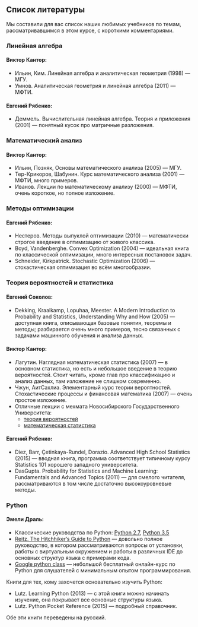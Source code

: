 ## Список литературы

Мы составили для вас список наших любимых учебников по темам, рассматривавшимся в этом курсе, с короткими комментариями.

### Линейная алгебра

#### Виктор Кантор:

- Ильин, Ким. Линейная алгебра и аналитическая геометрия (1998) — МГУ.
- Умнов. Аналитическая геометрия и линейная алгебра (2011) — МФТИ.

#### Евгений Рябенко:

- Деммель. Вычислительная линейная алгебра. Теория и приложения (2001) — понятный кусок про матричные разложения.

### Математический анализ

#### Виктор Кантор:

- Ильин, Позняк, Основы математического анализа (2005) — МГУ.
- Тер-Крикоров, Шабунин. Курс математического анализа (2001) — МФТИ, много примеров.
- Иванов. Лекции по математическому анализу (2000) — МФТИ, очень короткое, но полное изложение.

### Методы оптимизации

#### Евгений Рябенко:

- Нестеров. Методы выпуклой оптимизации (2010) — математически строгое введение в оптимизацию от живого классика.
- Boyd, Vandenberghe. Convex Optimization (2004) — идеальная книга по классической оптимизации, много интересных постановок задач.
- Schneider, Kirkpatrick. Stochastic Optimization (2006) — стохастическая оптимизация во всём многообразии.

### Теория вероятностей и статистика

#### Евгений Соколов:

- Dekking, Kraaikamp, Lopuhaa, Meester. A Modern Introduction to Probability and Statistics, Understanding Why and How (2005) — доступная книга, описывающая базовые понятия, теоремы и методы; разбирается очень много примеров, тесно связанных с задачами машинного обучения и анализа данных.

#### Виктор Кантор:

- Лагутин. Наглядная математическая статистика (2007) — в основном статистика, но есть и небольшое введение в теорию вероятностей. Стоит читать, кроме глав про классификацию и анализ данных, там изложение не слишком современно.
- Чжун, АитСахлиа. Элементарный курс теории вероятностей. Стохастические процессы и финансовая математика (2007) — очень простое изложение.
- Отличные лекции с мехмата Новосибирского Государственного Университета: 
    - [теория вероятностей](http://www.nsu.ru/mmf/tvims/chernova/tv/tv_nsu07.pdf)
    - [математическая статистика](http://www.nsu.ru/mmf/tvims/chernova/ms/ms_nsu07.pdf)

#### Евгений Рябенко:

- Diez, Barr, Çetinkaya-Rundel, Dorazio. Advanced High School Statistics (2015) — вводная книга, программа соответствует типичному курсу Statistics 101 хорошего западного университета.
- DasGupta. Probability for Statistics and Machine Learning: Fundamentals and Advanced Topics (2011) — для смелого читателя, рассматриваются в том числе достаточно высокоуровневые методы.

### Python

#### Эмели Драль:

- Классические руководства по Python: [Python 2.7](https://docs.python.org/2/tutorial/), [Python 3.5](https://docs.python.org/3/tutorial/)
- [Reitz. The Hitchhiker’s Guide to Python](http://docs.python-guide.org/en/latest/) — довольно полное руководство, в котором рассматриваются вопросы от установки, работы с виртуальным окружением и работы в различных IDE до основных структур языка с примерами кода.
- [Google python class](https://developers.google.com/edu/python/) — небольшой бесплатный онлайн-курс по Python для слушателей с минимальным опытом программирования.

Книги для тех, кому захочется основательно изучить Python:

- Lutz. Learning Python (2013) — с этой книги можно начинать изучение, она покрывает все основные структуры языка.
- Lutz. Python Pocket Reference (2015) — подробный справочник.

Обе эти книги переведены на русский.
